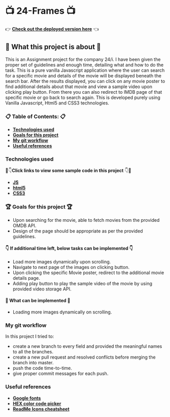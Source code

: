 # :tv: 24-Frames :tv:

:point_right: **[Check out the deployed version here](https://24-frames.netlify.com)** :point_left:

## :loudspeaker: What this project is about :loudspeaker:

This is an Assignment project for the company 24/i. I have been given the proper set of guidelines and enough time, detailing what and how to do the task. This is a pure vanilla Javascript application where the user can search for a specific movie and details of the movie will be displayed beneath the search bar. After the results displayed, you can click on any movie poster to find additional details about that movie and view a sample video upon clicking play button. From there you can also redirect to IMDB page of that specific movie or go back to search again. This is developed purely using Vanilla Javascript, Html5 and CSS3 technologies.

### :clipboard: Table of Contents: :clipboard:

* **[Technologies used](https://github.com/amuru0S/24-Frames/blob/master/README.md#technologies-used)**
* **[Goals for this project](https://github.com/amuru0S/24-Frames/blob/master/README.md#goals-for-this-project)**
* **[My git workflow](https://github.com/amuru0S/24-Frames/blob/master/README.md#my-git-workflow)**
* **[Useful references](https://github.com/amuru0S/24-Frames/blob/master/README.md#useful-references)**

### Technologies used 

:eyes::point_down:**Click links to view some sample code in this project** :point_down::eyes:

* **[JS](https://github.com/amuru0S/24-Frames/blob/master/JS/search.js)**
* **[html5](https://github.com/amuru0S/24-Frames/blob/master/index.html)**
* **[CSS3](https://github.com/amuru0S/24-Frames/blob/master/CSS/search.css)**

### :trophy: Goals for this project :trophy:

* Upon searching for the movie, able to fetch movies from the provided OMDB API.
* Design of the page should be appropriate as per the provided guidelines.
#### :point_down: If additional time left, below tasks can be implemented :point_down:
* Load more images dynamically upon scrolling.
* Navigate to next page of the images on clicking button.
* Upon clicking the specific Movie poster, redirect to the additional movie details page.
* Adding play button to play the sample video of the movie by using provided video storage API.

#### :memo: What can be implemented :memo:

* Loading more images dynamically on scrolling.

### My git workflow

In this project I tried to:

* create a new branch to every field and provided the meaningful names to all the branches.
* create a new pull request and resolved conflicts before merging the branch into master.
* push the code time-to-time.
* give proper commit messages for each push.

### Useful references

* **[Google fonts](https://fonts.google.com/)**
* **[HEX color code picker](https://flatuicolors.com/)**
* **[ReadMe Icons cheatsheet](https://www.webfx.com/tools/emoji-cheat-sheet/)**
